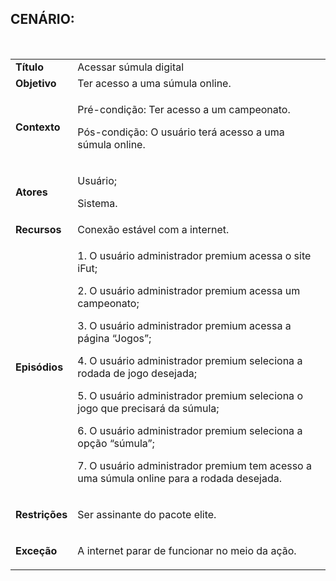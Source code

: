 ## CENÁRIO:
<br>

<table class="table table-striped border">
    <tr>
        <td>
            <b>Título</b>
        </td>
        <td>
            Acessar súmula digital
        </td>
    </tr>
    <tr>
        <td>
            <b>Objetivo</b>
        </td>
        <td>
            Ter acesso a uma súmula online.
        </td>
    </tr>
    <tr>
        <td>
            <b>Contexto</b>
        </td>
        <td>
            <p>Pré-condição: Ter acesso a um campeonato.</p>
            <p>Pós-condição: O usuário terá acesso a uma súmula online.</p>
        </td>
    </tr>
    <tr>
        <td>
            <b>Atores</b>
        </td>
        <td>
            <p>Usuário;</p>
            <p>Sistema.</p>
        </td>
    </tr>
    <tr>
        <td>
            <b>Recursos</b>
        </td>
        <td>
            Conexão estável com a internet.
        </td>
    </tr>
    <tr>
        <td>
            <b>Episódios</b>
        </td>
        <td>
            <p>1. O usuário administrador premium acessa o site iFut;</p>
            <p>2. O usuário administrador premium acessa um campeonato;</p>
            <p>3. O usuário administrador premium acessa a página “Jogos”;</p>
            <p>4. O usuário administrador premium seleciona a rodada de jogo desejada;</p>
            <p>5. O usuário administrador premium seleciona o jogo que precisará da súmula;</p>
            <p>6. O usuário administrador premium seleciona  a opção “súmula”;</p>
            <p>7. O usuário administrador premium tem acesso a uma súmula online para a rodada desejada.</p>
        </td>
    </tr>
    <tr>
        <td>
            <b>Restrições</b>
        </td>
        <td>
            <p>Ser assinante do pacote elite.</p>
        </td>
    </tr>
    <tr>
        <td>
            <b>Exceção</b>
        </td>
        <td>
            <p>A internet parar de funcionar no meio da ação.</p>
        </td>
    </tr>
</table>